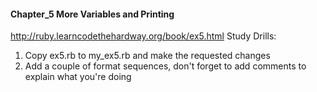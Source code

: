 #### Chapter_5 More Variables and Printing

http://ruby.learncodethehardway.org/book/ex5.html
Study Drills:
1) Copy ex5.rb to my_ex5.rb and make the requested changes
2) Add a couple of format sequences, don't forget to add comments 
   to explain what you're doing
